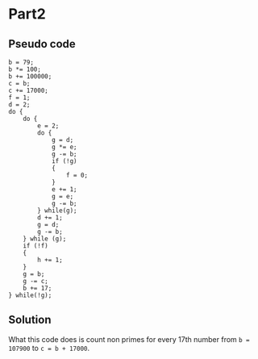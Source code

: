 # Part2

## Pseudo code
```
b = 79;
b *= 100;
b += 100000;
c = b;
c += 17000;
f = 1;
d = 2;
do {
    do {
        e = 2;
        do {
            g = d;
            g *= e;
            g -= b;
            if (!g) 
            {
                f = 0;
            }
            e += 1;
            g = e;
            g -= b;
        } while(g);
        d += 1;
        g = d;
        g -= b;
    } while (g);
    if (!f)
    {
        h += 1;
    }
    g = b;
    g -= c;
    b += 17;
} while(!g);
```

## Solution

What this code does is count non primes for every 17th number from `b = 107900` to `c = b + 17000`.